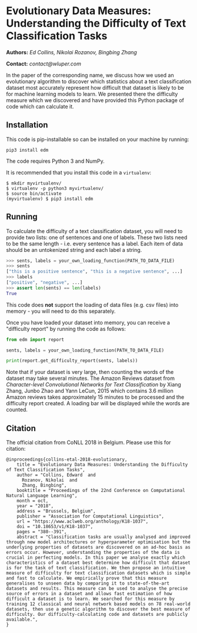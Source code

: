 # Evolutionary Data Measures: Understanding the Difficulty of Text Classification Tasks

**Authors:** _Ed Collins, Nikolai Rozanov, Bingbing Zhang_

**Contact:** _contact@wluper.com_

In the paper of the corresponding name, we discuss how we used an evolutionary algorithm to discover which statistics about a text classification dataset most accurately represent how difficult that dataset is likely to be for machine learning models to learn. We presented there the difficulty measure which we discovered and have provided this Python package of code which can calculate it.

## Installation

This code is pip-installable so can be installed on your machine by running:

`pip3 install edm`

The code requires Python 3 and NumPy.

It is recommended that you install this code in a `virtualenv`:

```commandline
$ mkdir myvirtualenv/
$ virtualenv -p python3 myvirtualenv/
$ source bin/activate
(myvirtualenv) $ pip3 install edm
```

## Running

To calculate the difficulty of a text classification dataset, you will need to provide two lists: one of sentences and one of labels. These two lists need to be the same length - i.e. every sentence has a label. Each item of data should be an untokenized string and each label a string.

```python
>>> sents, labels = your_own_loading_function(PATH_TO_DATA_FILE)
>>> sents
["this is a positive sentence", "this is a negative sentence", ...]
>>> labels
["positive", "negative", ...]
>>> assert len(sents) == len(labels)
True
```

This code does **not** support the loading of data files (e.g. csv files) into memory - you will need to do this separately.

Once you have loaded your dataset into memory, you can receive a "difficulty report" by running the code as follows:

```python
from edm import report

sents, labels = your_own_loading_function(PATH_TO_DATA_FILE)

print(report.get_difficulty_report(sents, labels))
```

Note that if your dataset is very large, then counting the words of the dataset may take several minutes. The Amazon Reviews dataset from _Character-level Convolutional Networks for Text
Classification_ by Xiang Zhang, Junbo Zhao and Yann LeCun, 2015 which contains 3.6 million Amazon reviews takes approximately 15 minutes to be processed and the difficulty report created. A loading bar will be displayed while the words are counted.

## Citation

The official citation from CoNLL 2018 in Belgium. Please use this for citation:
```
@inproceedings{collins-etal-2018-evolutionary,
    title = "Evolutionary Data Measures: Understanding the Difficulty of Text Classification Tasks",
    author = "Collins, Edward  and
      Rozanov, Nikolai  and
      Zhang, Bingbing",
    booktitle = "Proceedings of the 22nd Conference on Computational Natural Language Learning",
    month = oct,
    year = "2018",
    address = "Brussels, Belgium",
    publisher = "Association for Computational Linguistics",
    url = "https://www.aclweb.org/anthology/K18-1037",
    doi = "10.18653/v1/K18-1037",
    pages = "380--391",
    abstract = "Classification tasks are usually analysed and improved through new model architectures or hyperparameter optimisation but the underlying properties of datasets are discovered on an ad-hoc basis as errors occur. However, understanding the properties of the data is crucial in perfecting models. In this paper we analyse exactly which characteristics of a dataset best determine how difficult that dataset is for the task of text classification. We then propose an intuitive measure of difficulty for text classification datasets which is simple and fast to calculate. We empirically prove that this measure generalises to unseen data by comparing it to state-of-the-art datasets and results. This measure can be used to analyse the precise source of errors in a dataset and allows fast estimation of how difficult a dataset is to learn. We searched for this measure by training 12 classical and neural network based models on 78 real-world datasets, then use a genetic algorithm to discover the best measure of difficulty. Our difficulty-calculating code and datasets are publicly available.",
}
```
